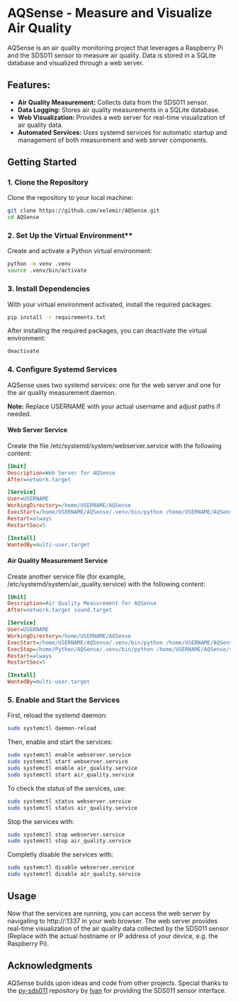 # AQSense - Measure and Visualize Air Quality

AQSense is an air quality monitoring project that leverages a Raspberry Pi and the SDS011 sensor to measure air quality. Data is stored in a SQLite database and visualized through a web server.


## Features:

- **Air Quality Measurement:** Collects data from the SDS011 sensor.
- **Data Logging:** Stores air quality measurements in a SQLite database.
- **Web Visualization:** Provides a web server for real-time visualization of air quality data.
- **Automated Services:** Uses systemd services for automatic startup and management of both measurement and web server components.


## Getting Started

### 1. Clone the Repository

Clone the repository to your local machine:
```bash
git clone https://github.com/xelemir/AQSense.git
cd AQSense
```

### 2. Set Up the Virtual Environment**

Create and activate a Python virtual environment:
```bash
python -m venv .venv
source .venv/bin/activate
```

### 3. Install Dependencies

With your virtual environment activated, install the required packages:
```bash
pip install -r requirements.txt
```
After installing the required packages, you can deactivate the virtual environment:
```bash
deactivate
```

### 4. Configure Systemd Services

AQSense uses two systemd services: one for the web server and one for the air quality measurement daemon.

**Note:** Replace USERNAME with your actual username and adjust paths if needed.

#### Web Server Service

Create the file /etc/systemd/system/webserver.service with the following content:
```ini
[Unit]
Description=Web Server for AQSense
After=network.target

[Service]
User=USERNAME
WorkingDirectory=/home/USERNAME/AQSense
ExecStart=/home/USERNAME/AQSense/.venv/bin/python /home/USERNAME/AQSense/web_app.py
Restart=always
RestartSec=5

[Install]
WantedBy=multi-user.target
```

#### Air Quality Measurement Service

Create another service file (for example, /etc/systemd/system/air_quality.service) with the following content:
```ini
[Unit]
Description=Air Quality Measurement for AQSense
After=network.target sound.target

[Service]
User=USERNAME
WorkingDirectory=/home/USERNAME/AQSense
ExecStart=/home/USERNAME/AQSense/.venv/bin/python /home/USERNAME/AQSense/main.py
ExecStop=/home/Python/AQSense/.venv/bin/python /home/USERNAME/AQSense/stop_script.py
Restart=always
RestartSec=5

[Install]
WantedBy=multi-user.target
```

### 5. Enable and Start the Services

First, reload the systemd daemon:
```bash
sudo systemctl daemon-reload
```

Then, enable and start the services:
```bash
sudo systemctl enable webserver.service
sudo systemctl start webserver.service
sudo systemctl enable air_quality.service
sudo systemctl start air_quality.service
```

To check the status of the services, use:
```bash
sudo systemctl status webserver.service
sudo systemctl status air_quality.service
```

Stop the services with:
```bash
sudo systemctl stop webserver.service
sudo systemctl stop air_quality.service
```

Completly disable the services with:
```bash
sudo systemctl disable webserver.service
sudo systemctl disable air_quality.service
```

## Usage

Now that the services are running, you can access the web server by navigating to http://<HOSTNAME>:1337 in your web browser. The web server provides real-time visualization of the air quality data collected by the SDS011 sensor (Replace <HOSTNAME> with the actual hostname or IP address of your device, e.g. the Raspberry Pi).

## Acknowledgments

AQSense builds upon ideas and code from other projects. Special thanks to the [py-sds011](https://github.com/ikalchev/py-sds011) repository by [Ivan](https://github.com/ikalchev) for providing the SDS011 sensor interface.